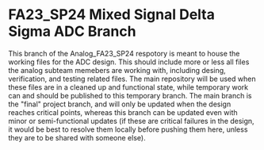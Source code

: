 # FA23_SP24 Mixed Signal Delta Sigma ADC Branch

This branch of the Analog_FA23_SP24 respotory is meant to house the working files for the ADC design. This should include more or less all files the analog subteam memebers are working with, including desing, verification, and testing related files. The main repository will be used when these files are in a cleaned up and functional state, while temporary work can and should be published to this temporary branch. The main branch is the "final" project branch, and will only be updated when the design reaches critical points, whereas this branch can be updated even with minor or semi-functional updates (if these are critical failures in the design, it would be best to resolve them locally before pushing them here, unless they are to be shared with someone else). 
